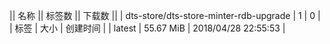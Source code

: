 || 名称 || 标签数 || 下载数 ||
| dts-store/dts-store-minter-rdb-upgrade | 1 | 0 | 
| 标签 | 大小 | 创建时间 |
| latest | 55.67 MiB | 2018/04/28 22:55:53 | 
